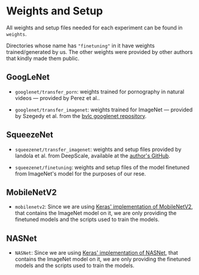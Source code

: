 
# Weights and Setup

All weights and setup files needed for each experiment can be found in `weights`.

Directories whose name has `"finetuning"` in it have weights trained/generated by us. The other weights were provided by other authors that kindly made them public.

## GoogLeNet

* `googlenet/transfer_porn`: weights trained for pornography in natural videos — provided by Perez et al..

* `googlenet/transfer_imagenet`: weights trained for ImageNet — provided by Szegedy et al. from the [bvlc googlenet repository](http://dl.caffe.berkeleyvision.org/bvlc_googlenet.caffemodel).

<!-- * `googlenet/googlenet_porn_finetuning`: weights trained by us for elsagate, initialized with the model trained for pornography in natural videos provided by Perez et al.

* `googlenet/googlenet_imagenet_finetuning`: weights trained by us for elsagate, initialized with the model trained for ImageNet provided by Szegedy et al. Downloaded from [bvlc googlenet repository](http://dl.caffe.berkeleyvision.org/bvlc_googlenet.caffemodel) -->

## SqueezeNet

* `squeezenet/transfer_imagenet`: weights and setup files provided by Iandola et al. from DeepScale, available at the [author's GitHub](https://github.com/DeepScale/SqueezeNet).

* `squeezenet/finetuning`: weights and setup files of the model finetuned from ImageNet's model for the purposes of our rese.

## MobileNetV2

* `mobilenetv2`: Since we are using [Keras' implementation of MobileNetV2](https://keras.io/applications/#mobilenetv2), that contains the ImageNet model on it, we are only providing the finetuned models and the scripts used to train the models.


## NASNet

* `NASNet`: Since we are using [Keras' implementation of NASNet](https://keras.io/applications/#nasnet), that contains the ImageNet model on it, we are only providing the finetuned models and the scripts used to train the models.
